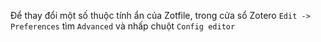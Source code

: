 Để thay đổi một số thuộc tính ẩn của Zotfile, trong cửa sổ Zotero `Edit -> Preferences` tìm  `Advanced` và nhấp chuột `Config editor`